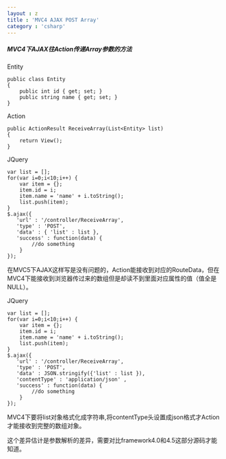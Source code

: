 ```yaml
---
layout : z
title : 'MVC4 AJAX POST Array'
category : 'csharp'
---
```



##### MVC4下AJAX往Action传递Array参数的方法

Entity


    public class Entity
    {
        public int id { get; set; }
        public string name { get; set; }
    }


Action


    public ActionResult ReceiveArray(List<Entity> list)
    {
        return View();
    }


JQuery


    var list = [];
    for(var i=0;i<10;i++) {
        var item = {};
        item.id = i;
        item.name = 'name' + i.toString();
        list.push(item);
    }
    $.ajax({
       'url' : '/controller/ReceiveArray',
       'type' : 'POST',
       'data' : { 'list' : list },
       'success' : function(data) {
            //do something
        }  
    });



在MVC5下AJAX这样写是没有问题的，Action能接收到对应的RouteData，但在MVC4下能接收到浏览器传过来的数组但是却读不到里面对应属性的值（值全是NULL）。


JQuery


    var list = [];
    for(var i=0;i<10;i++) {
        var item = {};
        item.id = i;
        item.name = 'name' + i.toString();
        list.push(item);
    }
    $.ajax({
       'url' : '/controller/ReceiveArray',
       'type' : 'POST',
       'data' : JSON.stringify({'list' : list }),
       'contentType' : 'application/json' ,
       'success' : function(data) {
            //do something
        }  
    });



MVC4下要将list对象格式化成字符串,将contentType头设置成json格式才Action才能接收到完整的数组对象。

这个差异估计是参数解析的差异，需要对比framework4.0和4.5这部分源码才能知道。
